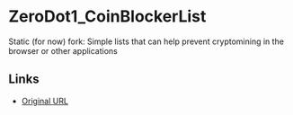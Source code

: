 # ZeroDot1_CoinBlockerList
Static (for now) fork: Simple lists that can help prevent cryptomining in the browser or other applications

## Links
- [Original URL](https://gitlab.com/ZeroDot1/CoinBlockerLists)